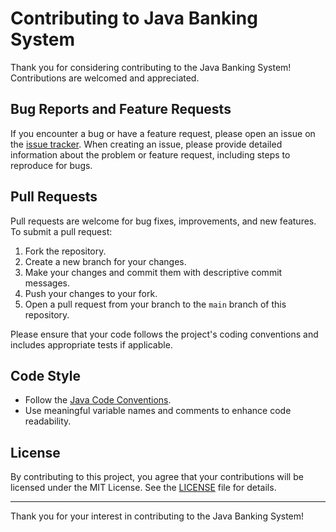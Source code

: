 # Contributing to Java Banking System

Thank you for considering contributing to the Java Banking System! Contributions are welcomed and appreciated.

## Bug Reports and Feature Requests

If you encounter a bug or have a feature request, please open an issue on the [issue tracker](link-to-your-issue-tracker). When creating an issue, please provide detailed information about the problem or feature request, including steps to reproduce for bugs.

## Pull Requests

Pull requests are welcome for bug fixes, improvements, and new features. To submit a pull request:

1. Fork the repository.
2. Create a new branch for your changes.
3. Make your changes and commit them with descriptive commit messages.
4. Push your changes to your fork.
5. Open a pull request from your branch to the `main` branch of this repository.

Please ensure that your code follows the project's coding conventions and includes appropriate tests if applicable.

## Code Style

- Follow the [Java Code Conventions](https://www.oracle.com/java/technologies/javase/codeconventions-contents.html).
- Use meaningful variable names and comments to enhance code readability.

## License

By contributing to this project, you agree that your contributions will be licensed under the MIT License. See the [LICENSE](LICENSE) file for details.

---

Thank you for your interest in contributing to the Java Banking System!
